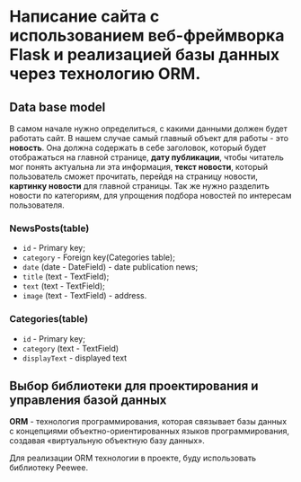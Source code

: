 # Написание сайта с использованием веб-фреймворка Flask и реализацией базы данных через технологию ORM.
## Data base model
В самом начале нужно определиться, с какими данными должен будет работать сайт. В нашем случае самый главный объект 
для работы - это **новость**. Она должна содержать в себе заголовок, который будет отображаться на главной странице,
**дату публикации**, чтобы читатель мог понять актуальна ли эта информация, **текст новости**, который пользователь
сможет прочитать, перейдя на страницу новости, **картинку новости** для главной страницы. Так же нужно разделить новости по 
категориям, для упрощения подбора новостей по интересам пользователя.
### NewsPosts(table)
* `id` - Primary key;
* `category` - Foreign key(Categories table);
* `date` (date - DateField) - date publication news;
* `title` (text - TextField);
* `text` (text - TextField);
* `image` (text - TextField) - address.

### Categories(table)
* `id` - Primary key;
* `category` (text - TextField)
* `displayText` - displayed text
  
## Выбор библиотеки для проектирования и управления базой данных
**ORM** - технология программирования, которая связывает базы данных с концепциями объектно-ориентированных языков программирования, создавая «виртуальную объектную базу данных».

Для реализации ORM технологии в проекте, буду использовать библиотеку Peewee.







